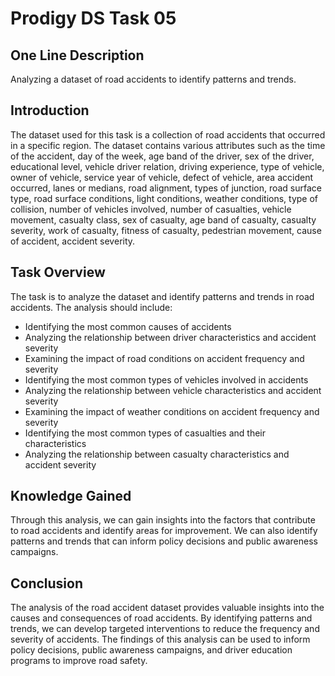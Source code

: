 # Prodigy DS Task 05

## One Line Description
Analyzing a dataset of road accidents to identify patterns and trends.

## Introduction
The dataset used for this task is a collection of road accidents that occurred in a specific region. The dataset contains various attributes such as the time of the accident, day of the week, age band of the driver, sex of the driver, educational level, vehicle driver relation, driving experience, type of vehicle, owner of vehicle, service year of vehicle, defect of vehicle, area accident occurred, lanes or medians, road alignment, types of junction, road surface type, road surface conditions, light conditions, weather conditions, type of collision, number of vehicles involved, number of casualties, vehicle movement, casualty class, sex of casualty, age band of casualty, casualty severity, work of casualty, fitness of casualty, pedestrian movement, cause of accident, accident severity.

## Task Overview
The task is to analyze the dataset and identify patterns and trends in road accidents. The analysis should include:
- Identifying the most common causes of accidents
- Analyzing the relationship between driver characteristics and accident severity
- Examining the impact of road conditions on accident frequency and severity
- Identifying the most common types of vehicles involved in accidents
- Analyzing the relationship between vehicle characteristics and accident severity
- Examining the impact of weather conditions on accident frequency and severity
- Identifying the most common types of casualties and their characteristics
- Analyzing the relationship between casualty characteristics and accident severity

## Knowledge Gained
Through this analysis, we can gain insights into the factors that contribute to road accidents and identify areas for improvement. We can also identify patterns and trends that can inform policy decisions and public awareness campaigns.

## Conclusion
The analysis of the road accident dataset provides valuable insights into the causes and consequences of road accidents. By identifying patterns and trends, we can develop targeted interventions to reduce the frequency and severity of accidents. The findings of this analysis can be used to inform policy decisions, public awareness campaigns, and driver education programs to improve road safety.
